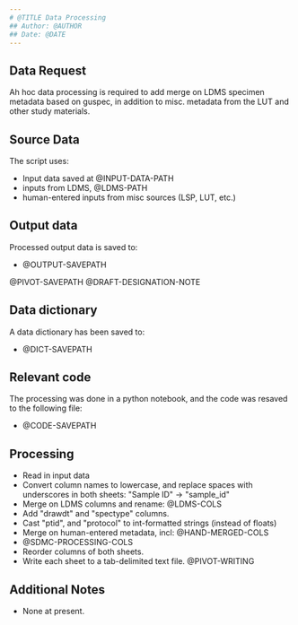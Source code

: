 ```yaml
---
# @TITLE Data Processing
## Author: @AUTHOR
## Date: @DATE
---
```


## Data Request

Ah hoc data processing is required to add merge on LDMS specimen metadata based on guspec, in addition to misc. metadata from the LUT and other study materials.

## Source Data

The script uses:

* Input data saved at @INPUT-DATA-PATH
* inputs from LDMS, @LDMS-PATH
* human-entered inputs from misc sources (LSP, LUT, etc.)

## Output data

Processed output data is saved to:

* @OUTPUT-SAVEPATH

@PIVOT-SAVEPATH
@DRAFT-DESIGNATION-NOTE
## Data dictionary

A data dictionary has been saved to:

* @DICT-SAVEPATH

## Relevant code

The processing was done in a python notebook, and the code was resaved to the following file:

* @CODE-SAVEPATH

## Processing

* Read in input data
* Convert column names to lowercase, and replace spaces with underscores in both sheets: "Sample ID" -> "sample_id"
* Merge on LDMS columns and rename: @LDMS-COLS
* Add "drawdt" and "spectype" columns.
* Cast "ptid", and "protocol" to int-formatted strings (instead of floats)
* Merge on human-entered metadata, incl: @HAND-MERGED-COLS
* @SDMC-PROCESSING-COLS
* Reorder columns of both sheets.
* Write each sheet to a tab-delimited text file.
@PIVOT-WRITING

## Additional Notes

* None at present.
